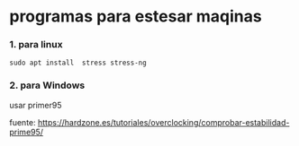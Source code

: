# programas para estesar maqinas

### 1. para linux
```shell
sudo apt install  stress stress-ng 
```

### 2. para Windows

usar primer95

fuente: https://hardzone.es/tutoriales/overclocking/comprobar-estabilidad-prime95/

